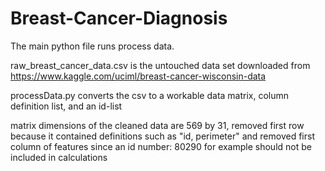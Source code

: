 # Breast-Cancer-Diagnosis

The main python file runs process data.

raw_breast_cancer_data.csv is the untouched data set downloaded from https://www.kaggle.com/uciml/breast-cancer-wisconsin-data

processData.py converts the csv to a workable data matrix, column definition list, and an id-list

matrix dimensions of the cleaned data are 569 by 31, removed first row because it contained definitions such as "id, perimeter" and removed first column of
features since an id number: 80290 for example should not be included in calculations
